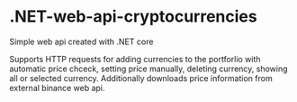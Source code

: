 # .NET-web-api-cryptocurrencies

Simple web api created with .NET core

Supports HTTP requests for adding currencies to the portforlio with automatic price chceck, setting price manually, deleting currency, showing all or selected currency.
Additionally downloads price information from external binance web api.
